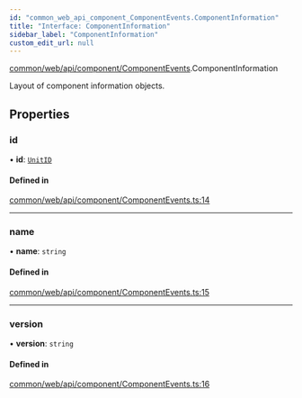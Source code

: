 ```yaml
---
id: "common_web_api_component_ComponentEvents.ComponentInformation"
title: "Interface: ComponentInformation"
sidebar_label: "ComponentInformation"
custom_edit_url: null
---
```


[common/web/api/component/ComponentEvents](../modules/common_web_api_component_ComponentEvents.md).ComponentInformation

Layout of component information objects.

## Properties

### id

• **id**: [`UnitID`](../classes/common_web_utils_UnitID.UnitID.md)

#### Defined in

[common/web/api/component/ComponentEvents.ts:14](https://github.com/Soroush9978/rds-ng/blob/5673246/src/common/web/api/component/ComponentEvents.ts#L14)

___

### name

• **name**: `string`

#### Defined in

[common/web/api/component/ComponentEvents.ts:15](https://github.com/Soroush9978/rds-ng/blob/5673246/src/common/web/api/component/ComponentEvents.ts#L15)

___

### version

• **version**: `string`

#### Defined in

[common/web/api/component/ComponentEvents.ts:16](https://github.com/Soroush9978/rds-ng/blob/5673246/src/common/web/api/component/ComponentEvents.ts#L16)

